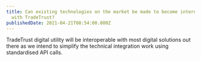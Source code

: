 ```yaml
---
title: Can existing technologies on the market be made to become interoperable
  with TradeTrust?
publishedDate: 2021-04-21T08:54:00.000Z
---
```


TradeTrust digital utility will be interoperable with most digital solutions out there as we intend to simplify the technical integration work using standardised API calls.
